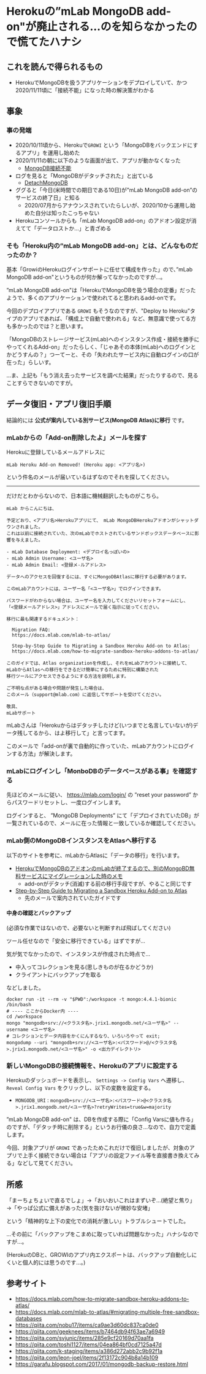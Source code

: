 Herokuの”mLab MongoDB add-on"が廃止される…のを知らなかったので慌てたハナシ
===

## これを読んで得られるもの

- HerokuでMongoDBを扱うアプリケーションをデプロイしていて、かつ2020/11/11頃に「接続不能」になった時の解決策がわかる

## 事象

### 事の発端

- 2020/10/11頃から、Herokuで`GROWI` という「MongoDBをバックエンドにするアプリ」を運用し始めた
- 2020/11/11の朝に以下のような画面が出て、アプリが動かなくなった
  - [MongoDB接続不能](/images/2020-11-11-heroku-mongo-notconnect.png)
- ログを見ると「MongoDBがデタッチされた」と出ている
  - [DetachMongoDB](/images/2020-11-11-detach-mongodb.png)
- ググると「今日(米時間での期日である10日)が”mLab MongoDB add-on”のサービスの終了日」と知る
  - 2020/07月からアナウンスされていたらしいが、2020/10から運用し始めた自分は知ったこっちゃない
- Herokuコンソールからも「mLab MongoDB add-on」のアドオン設定が消えてて「データロストか…」と青ざめる

### そも「Heroku内の”mLab MongoDB add-on」とは、どんなものだったのか？

基本「GrowiのHerokuログインサポートに任せて構成を作った」ので、”mLab MongoDB add-on"というものが何か解ってなかったのですが…。

”mLab MongoDB add-on"は「HerokuでMongoDBを扱う場合の定番」だったようで、多くのアプリケーションで使われてると思われるadd-onです。

今回のデプロイアプリである `GROWI` もそうなのですが、"Deploy to Heroku”タイプのアプリであれば、「構成上で自動で使われる」など、無意識で使ってる方も多かったのでは？と思います。

「MongoDBのストレージサービス(mLab)へのインスタンス作成・接続を勝手にやってくれるAdd-on」だったらしく、「じゃあその本体(mLab)へのログインとかどうすんの？」つーてーと、その「失われたサービス内に自動ログインの口が在った」らしいす。

…ま、上記も「もう消え去ったサービスを調べた結果」だったりするので、見ることすらできないのですが。

## データ復旧・アプリ復旧手順

結論的には __公式が案内している別サービス(MongoDB Atlas)に移行__ です。

### mLabからの「Add-on削除したよ」メールを探す

Herokuに登録しているメールアドレスに

`mLab Heroku Add-on Removed! (Heroku app: <アプリ名>)`

という件名のメールが届いているはずなのでそれを探してください。

---

だけだとわからないので、日本語に機械翻訳したものがこちら。

```
mLab からこんにちは、

予定どおり、<アプリ名>Herokuアプリにて、 mLab MongoDBHerokuアドオンがシャットダウンされました。
これは以前に接続されていた、次のmLabでホストされているサンドボックスデータベースに影響を与えました。

- mLab Database Deployment: <デプロイ名っぽいの>
- mLab Admin Username: <ユーザ名>
- mLab Admin Email: <登録メ-ルアドレス>

データへのアクセスを回復するには、すぐにMongoDBAtlasに移行する必要があります。

このmLabアカウントには、ユーザー名「<ユーザ名>」でログインできます。

パスワードがわからない場合は、ユーザー名を入力してくださいリセットフォームにし、
「<登録メールアドレス>」アドレスにメールで届く指示に従ってください。

移行に最も関連するドキュメント：

  Migration FAQ:
  https://docs.mlab.com/mlab-to-atlas/

  Step-by-Step Guide to Migrating a Sandbox Heroku Add-on to Atlas:
  https://docs.mlab.com/how-to-migrate-sandbox-heroku-addons-to-atlas/

このガイドでは、Atlas organizationを作成し、それをmLabアカウントに接続して、
mLabからAtlasへの移行をできるだけ簡単にするために特別に構築された
移行ツールにアクセスできるようにする方法を説明します。

ご不明な点がある場合や問題が発生した場合は、
このメール（support@mlab.com）に返信してサポートを受けてください。

敬具、
mLabサポート
```

mLabさんは「Herokuからはデタッチしたけど(いつまでと名言していないが)データ残してるから、はよ移行して」と言ってます。

このメールで「add-onが裏で自動的に作っていた、mLabアカウントにログインする方法」が解決します。

### mLabにログインし「MonboDBのデータベースがある事」を確認する

先ほどのメールに従い、 https://mlab.com/login/ の ”reset your password” からパスワードリセットし、一度ログインします。

ログインすると、 ”MongoDB Deployments” にて「デプロイされていたDB」が一覧されているので、メールに在った情報と一致しているか確認してください。

### mLab側のMongoDBインスタンスをAtlasへ移行する

以下のサイトを参考に、mLabからAtlasに「データの移行」を行います。

- [HerokuでMongoDBのアドオンのmLabが終了するので、別のMongoBD無料サービスにマイグレーションした時のメモ](https://qiita.com/nobu17/items/ca9ae3d60dc837ca0de0)
  - add-onがデタッチ(消滅)する前の移行手段ですが、やること同じです
- [Step-by-Step Guide to Migrating a Sandbox Heroku Add-on to Atlas](https://docs.mlab.com/how-to-migrate-sandbox-heroku-addons-to-atlas/)
  - 先のメールで案内されていたガイドです

#### 中身の確認とバックアップ

(必須な作業ではないので、必要ないと判断すれば飛ばしてください)

ツール任せなので「安全に移行できている」はずですが…

気が気でなかったので、インスタンスが作成された時点で…

- 中入ってコレクションを見る(思しきものが在るかどうか)
- クライアントにバックアップを取る

などしました。

```
docker run -it --rm -v "$PWD":/workspace -t mongo:4.4.1-bionic /bin/bash
# ---- ここからDocker内 ----
cd /workspace
mongo "mongodb+srv://<クラスタ名>.jrix1.mongodb.net/<ユーザ名>" --username <ユーザ名>
# コレクションとデータ内容をかくにんするなり、いろいろやって exit;
mongodump --uri "mongodb+srv://<ユーザ名>:<パスワード>@/<クラスタ名>.jrix1.mongodb.net/<ユーザ名>" -o <出力デイレクトリ>
```

### 新しいMongoDBの接続情報を、Herokuのアプリに設定する

Herokuのダッシュボードを表示し、 `Settings -> Config Vars` へ遷移し、`Reveal Config Vars` をクリックし、以下の変数を設定する。

- `MONGODB_URI` : `mongodb+srv://<ユーザ名>:<パスワード>@<クラスタ名>.jrix1.mongodb.net/<ユーザ名>?retryWrites=true&w=majority`

”mLab MongoDB add-on" は、DBを作成する際に「Config Varsに値も作る」のですが、「デタッチ時に削除する」というお行儀の良さ…なので、自力で定義します。

今回、対象アプリが `GROWI` であったためこれだけで復旧しましたが、対象のアプリで上手く接続できない場合は「アプリの設定ファイル等を直接書き換えてみる」などして見てください。

## 所感

「まーちょちょいで直るでしょ」→「おいおいこれはまずいぞ…(絶望と焦り」→「やっぱ公式に備えがあった(気を抜けないが微妙な安堵」

という「精神的な上下の変化での消耗が激しい」トラブルシュートでした。

…その前に「バックアップをこまめに取っていれば問題なかった」ハナシなのですが…。

(HerokuのDBと、GROWIのアプリ内エクスポートは、バックアップ自動化しにくいと個人的には思うのです…。)

## 参考サイト

- https://docs.mlab.com/how-to-migrate-sandbox-heroku-addons-to-atlas/
- https://docs.mlab.com/mlab-to-atlas/#migrating-multiple-free-sandbox-databases
- https://qiita.com/nobu17/items/ca9ae3d60dc837ca0de0
- https://qiita.com/geeknees/items/b7464db94f63ae7a6949
- https://qiita.com/svjunic/items/285e9cf20169d70aa1fa
- https://qiita.com/toshi1127/items/04ea864bf0cd7125a47d
- https://qiita.com/k-staging/items/a386d272abb2c9b92f1a
- https://qiita.com/leon-joel/items/2f13172c904b8a14b109
- https://garafu.blogspot.com/2017/01/mongodb-backup-restore.html
